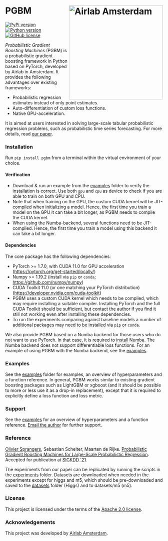 # PGBM <img src="https://icai.ai/wp-content/uploads/2020/01/AIRLabAmsterdam-10-6-gecomprimeerd-transparant.png" width="300" alt="Airlab Amsterdam" align="right"> #
[![PyPi version](https://img.shields.io/pypi/v/pgbm)](https://pypi.org/project/pgbm/)
[![Python version](https://img.shields.io/pypi/pyversions/pgbm)](https://docs.conda.io/en/latest/miniconda.html)
[![GitHub license](https://img.shields.io/pypi/l/pgbm)](https://github.com/elephaint/pgbm/blob/main/LICENSE)

_Probabilistic Gradient Boosting Machines_ (PGBM) is a probabilistic gradient boosting framework in Python based on PyTorch, developed by Airlab in Amsterdam. It provides the following advantages over existing frameworks:
* Probabilistic regression estimates instead of only point estimates.
* Auto-differentiation of custom loss functions.
* Native GPU-acceleration.

It is aimed at users interested in solving large-scale tabular probabilistic regression problems, such as probabilistic time series forecasting. For more details, read [our paper](arxiv-link).

### Installation ###
Run `pip install pgbm` from a terminal within the virtual environment of your choice.

#### Verification ####
* Download & run an example from the [examples](https://github.com/elephaint/pgbm/tree/main/examples) folder to verify the installation is correct. Use both `gpu` and `cpu` as device to check if you are able to train on both GPU and CPU.
* Note that when training on the GPU, the custom CUDA kernel will be JIT-compiled when initializing a model. Hence, the first time you train a model on the GPU it can take a bit longer, as PGBM needs to compile the CUDA kernel. 
* When using the Numba-backend, several functions need to be JIT-compiled. Hence, the first time you train a model using this backend it can take a bit longer.

#### Dependencies ####
The core package has the following dependencies: 
* PyTorch >= 1.7.0, with CUDA 11.0 for GPU acceleration (https://pytorch.org/get-started/locally/)
* Numpy >= 1.19.2 (install via `pip` or `conda`; https://github.com/numpy/numpy)
* CUDA Toolkit 11.0 (or one matching your PyTorch distribution) (https://developer.nvidia.com/cuda-toolkit)
* PGBM uses a custom CUDA kernel which needs to be compiled, which may require installing a suitable compiler. Installing PyTorch and the full CUDA Toolkit should be sufficient, but contact the author if you find it still not working even after installing these dependencies. 
* To run the experiments comparing against baseline models a number of additional packages may need to be installed via `pip` or  `conda`.

We also provide PGBM based on a Numba backend for those users who do not want to use PyTorch. In that case, it is required to [install Numba](https://numba.readthedocs.io/en/stable/user/installing.html). The Numba backend does not support differentiable loss functions. For an example of using PGBM with the Numba backend, see the [examples](https://github.com/elephaint/pgbm/tree/main/examples). 

### Examples ###
See the [examples](https://github.com/elephaint/pgbm/tree/main/examples) folder for examples, an overview of hyperparameters and a function reference. In general, PGBM works similar to existing gradient boosting packages such as LightGBM or xgboost (and it should be possible to more or less use it as a drop-in replacement), except that it is required to explicitly define a loss function and loss metric.

### Support ###
See the [examples](https://github.com/elephaint/pgbm/tree/main/examples) for an overview of hyperparameters and a function reference. [Email the author](mailto:o.r.sprangers@uva.nl) for further support.

### Reference ###
[Olivier Sprangers](mailto:o.r.sprangers@uva.nl), Sebastian Schelter, Maarten de Rijke. [Probabilistic Gradient Boosting Machines for Large-Scale Probabilistic Regression](https://linktopaper). Accepted for publication at [SIGKDD '21](https://www.kdd.org/kdd2021/).

The experiments from our paper can be replicated by running the scripts in the [experiments](https://github.com/elephaint/pgbm/tree/main/paper/experiments) folder. Datasets are downloaded when needed in the experiments except for higgs and m5, which should be pre-downloaded and saved to the [datasets](https://github.com/elephaint/pgbm/tree/main/paper/datasets) folder (Higgs) and to datasets/m5 (m5).

### License ###
This project is licensed under the terms of the [Apache 2.0 license](https://github.com/elephaint/pgbm/blob/main/LICENSE).

### Acknowledgements ###
This project was developed by [Airlab Amsterdam](https://icai.ai/airlab/).